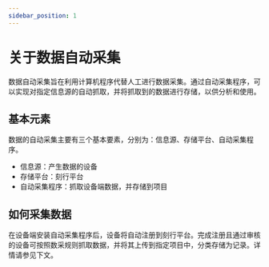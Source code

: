 ```yaml
---
sidebar_position: 1
---
```


# 关于数据自动采集

数据自动采集旨在利用计算机程序代替人工进行数据采集。通过自动采集程序，可以实现对指定信息源的自动抓取，并将抓取到的数据进行存储，以供分析和使用。


## 基本元素

数据的自动采集主要有三个基本要素，分别为：信息源、存储平台、自动采集程序。
- 信息源：产生数据的设备
- 存储平台：刻行平台
- 自动采集程序：抓取设备端数据，并存储到项目

## 如何采集数据

在设备端安装自动采集程序后，设备将自动注册到刻行平台。完成注册且通过审核的设备可按照数采规则抓取数据，并将其上传到指定项目中，分类存储为记录。详情请参见下文。
